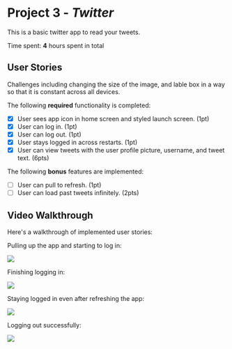 # Project 3 - *Twitter*

This is a basic twitter app to read your tweets.

Time spent: **4** hours spent in total

## User Stories

Challenges including changing the size of the image, and lable box in a way so that it is constant across all devices.

The following **required** functionality is completed:

- [x] User sees app icon in home screen and styled launch screen. (1pt)
- [x] User can log in. (1pt)
- [x] User can log out. (1pt)
- [x] User stays logged in across restarts. (1pt)
- [x] User can view tweets with the user profile picture, username, and tweet text. (6pts)

The following **bonus** features are implemented:

- [ ] User can pull to refresh. (1pt)
- [ ] User can load past tweets infinitely. (2pts)

## Video Walkthrough

Here's a walkthrough of implemented user stories:

Pulling up the app and starting to log in:

![](https://i.imgur.com/DXJCihD.gif)

Finishing logging in:

![](https://i.imgur.com/xuy2kDP.gif)

Staying logged in even after refreshing the app:

![](https://i.imgur.com/XhjKJtm.gif)


Logging out successfully:

![](https://i.imgur.com/H9FAFd5.gif)

